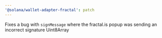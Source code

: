 ```yaml
---
'@solana/wallet-adapter-fractal': patch
---
```


Fixes a bug with `signMessage` where the fractal.is popup was sending an incorrect signature Uint8Array

